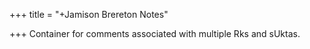 +++
title = "+Jamison Brereton Notes"

+++
Container for comments associated with multiple Rks and sUktas.